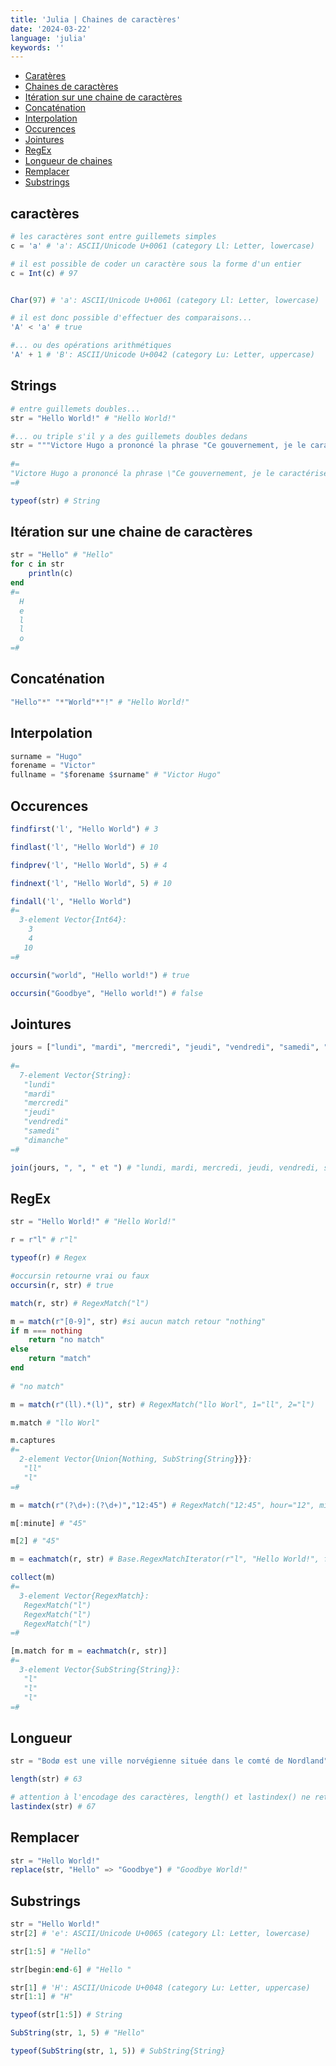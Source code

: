 ```yaml
---
title: 'Julia | Chaines de caractères'
date: '2024-03-22'
language: 'julia'
keywords: ''
---
```


- [Caratères](#caracteres)
- [Chaines de caractères](#strings)
- [Itération sur une chaine de caractères](#iteration-sur-une-chaine-de-caracteres)
- [Concaténation](#concaténation)
- [Interpolation](#interpolation)
- [Occurences](#occurences)
- [Jointures](#jointures)
- [RegEx](#regex)
- [Longueur de chaines](#longueur)
- [Remplacer](#remplacer)
- [Substrings](#substrings)

## caractères <a id="caracteres" href="">
```julia
# les caractères sont entre guillemets simples
c = 'a' # 'a': ASCII/Unicode U+0061 (category Ll: Letter, lowercase)

# il est possible de coder un caractère sous la forme d'un entier
c = Int(c) # 97


Char(97) # 'a': ASCII/Unicode U+0061 (category Ll: Letter, lowercase)

# il est donc possible d'effectuer des comparaisons...
'A' < 'a' # true

#... ou des opérations arithmétiques
'A' + 1 # 'B': ASCII/Unicode U+0042 (category Lu: Letter, uppercase)
```

## Strings <a id="strings" href="">

```julia
# entre guillemets doubles...
str = "Hello World!" # "Hello World!"

#... ou triple s'il y a des guillemets doubles dedans
str = """Victore Hugo a prononcé la phrase "Ce gouvernement, je le caractérise d'un mot : la police partout, la justice nulle part" le 17 juillet 1851."""
     
#=
"Victore Hugo a prononcé la phrase \"Ce gouvernement, je le caractérise d'un mot : la police partout, la justice nulle part\" le 17 juillet 1851."
=#

typeof(str) # String
```

## Itération sur une chaine de caractères <a id="iteration-sur-une-chaine-de-caracteres" href="">

```julia
str = "Hello" # "Hello"
for c in str
    println(c)
end
#=
  H
  e
  l
  l
  o
=#   
```

## Concaténation <a id="concaténation" href="">

```julia
"Hello"*" "*"World"*"!" # "Hello World!"
```

## Interpolation <a id="interpolation" href="">

```julia
surname = "Hugo"
forename = "Victor"
fullname = "$forename $surname" # "Victor Hugo"
```

## Occurences <a id="occurences" href="">

```julia
findfirst('l', "Hello World") # 3

findlast('l', "Hello World") # 10

findprev('l', "Hello World", 5) # 4

findnext('l', "Hello World", 5) # 10

findall('l', "Hello World")
#=
  3-element Vector{Int64}:
    3
    4
   10
=#

occursin("world", "Hello world!") # true

occursin("Goodbye", "Hello world!") # false
```

## Jointures <a id="jointures" href="">

```julia
jours = ["lundi", "mardi", "mercredi", "jeudi", "vendredi", "samedi", "dimanche"]
     
#=
  7-element Vector{String}:
   "lundi"
   "mardi"
   "mercredi"
   "jeudi"
   "vendredi"
   "samedi"
   "dimanche"
=#

join(jours, ", ", " et ") # "lundi, mardi, mercredi, jeudi, vendredi, samedi et dimanche"
```

## RegEx <a id="regex" href="">

```julia
str = "Hello World!" # "Hello World!"

r = r"l" # r"l"

typeof(r) # Regex

#occursin retourne vrai ou faux
occursin(r, str) # true

match(r, str) # RegexMatch("l")

m = match(r"[0-9]", str) #si aucun match retour "nothing"
if m === nothing
    return "no match"
else
    return "match"
end
     
# "no match"

m = match(r"(ll).*(l)", str) # RegexMatch("llo Worl", 1="ll", 2="l")

m.match # "llo Worl"

m.captures
#=     
  2-element Vector{Union{Nothing, SubString{String}}}:
   "ll"
   "l"
=#

m = match(r"(?\d+):(?\d+)","12:45") # RegexMatch("12:45", hour="12", minute="45")

m[:minute] # "45"

m[2] # "45"

m = eachmatch(r, str) # Base.RegexMatchIterator(r"l", "Hello World!", false)

collect(m)
#=
  3-element Vector{RegexMatch}:
   RegexMatch("l")
   RegexMatch("l")
   RegexMatch("l")
=#

[m.match for m = eachmatch(r, str)]
#=     
  3-element Vector{SubString{String}}:
   "l"
   "l"
   "l"
=#
```

## Longueur <a id="longueur" href="">

```julia
str = "Bodø est une ville norvégienne située dans le comté de Nordland"

length(str) # 63

# attention à l'encodage des caractères, length() et lastindex() ne retournent pas toujours le même résultat
lastindex(str) # 67
```

## Remplacer <a id="remplacer" href="">

```julia
str = "Hello World!"
replace(str, "Hello" => "Goodbye") # "Goodbye World!"
```

## Substrings <a id="substrings" href="">
```julia
str = "Hello World!"
str[2] # 'e': ASCII/Unicode U+0065 (category Ll: Letter, lowercase)

str[1:5] # "Hello"

str[begin:end-6] # "Hello "

str[1] # 'H': ASCII/Unicode U+0048 (category Lu: Letter, uppercase)
str[1:1] # "H"

typeof(str[1:5]) # String

SubString(str, 1, 5) # "Hello"

typeof(SubString(str, 1, 5)) # SubString{String}